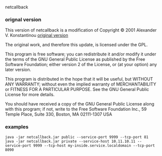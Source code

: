 netcallback
### orignal version
This version of netcallback is a modification of Copyright © 2001 Alexander V. Konstantinou
[original version](http://netcallback.sourceforge.net/)

The original work, and therefore this update, is licensed under the GPL.

This program is free software; you can redistribute it and/or modify it under the terms of the GNU General Public License as published by the Free Software Foundation; either version 2 of the License, or (at your option) any later version.

This program is distributed in the hope that it will be useful, but WITHOUT ANY WARRANTY; without even the implied warranty of MERCHANTABILITY or FITNESS FOR A PARTICULAR PURPOSE. See the GNU General Public License for more details.

You should have received a copy of the GNU General Public License along with this program; if not, write to the Free Software Foundation Inc., 59 Temple Place, Suite 330, Boston, MA 02111-1307 USA

### examples
```
java -jar netcallback.jar public --service-port 9999 --tcp-port 81
java -jar netcallback.jar private --service-host 10.11.10.11 --service-port 9999 --tcp-host my-inside.service.localdomain --tcp-port 8090
```
